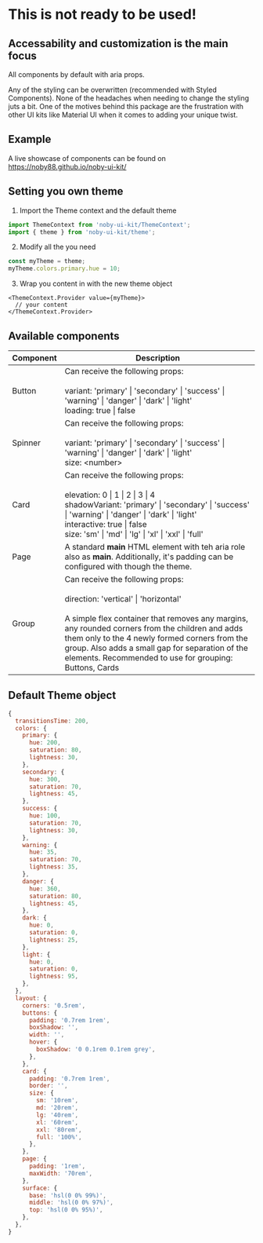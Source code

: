 # This is not ready to be used!

## Accessability and customization is the main focus

All components by default with aria props.

Any of the styling can be overwritten (recommended with Styled Components). None of the headaches when needing to change the styling juts a bit. One of the motives behind this package are the frustration with other UI kits like Material UI when it comes to adding your unique twist.

## Example

A live showcase of components can be found on https://noby88.github.io/noby-ui-kit/

## Setting you own theme

1. Import the Theme context and the default theme

```javascript
import ThemeContext from 'noby-ui-kit/ThemeContext';
import { theme } from 'noby-ui-kit/theme';
```

2. Modify all the you need

```javascript
const myTheme = theme;
myTheme.colors.primary.hue = 10;
```

3. Wrap you content in with the new theme object

```JSX
<ThemeContext.Provider value={myTheme}>
  // your content
</ThemeContext.Provider>
```

## Available components

| Component | Description                                                                                                                                                                                                                                                                                                                                                  |
| --------- | ------------------------------------------------------------------------------------------------------------------------------------------------------------------------------------------------------------------------------------------------------------------------------------------------------------------------------------------------------------ |
| Button    | Can receive the following props:<br /><br />variant: 'primary' \| 'secondary' \| 'success' \| 'warning' \| 'danger' \| 'dark' \| 'light' <br />loading: true \| false                                                                                                                                                                                        |
| Spinner   | Can receive the following props:<br /><br />variant: 'primary' \| 'secondary' \| 'success' \| 'warning' \| 'danger' \| 'dark' \| 'light' <br />size: \<number\>                                                                                                                                                                                              |
| Card      | Can receive the following props:<br /><br />elevation: 0 \| 1 \| 2 \| 3 \| 4<br />shadowVariant: 'primary' \| 'secondary' \| 'success' \| 'warning' \| 'danger' \| 'dark' \| 'light' <br />interactive: true \| false<br />size: 'sm' \| 'md' \| 'lg' \| 'xl' \| 'xxl' \| 'full'                                                                             |
| Page      | A standard <strong>main</strong> HTML element with teh aria role also as <strong>main</strong>. Additionally, it's padding can be configured with though the theme.                                                                                                                                                                                          |
| Group     | Can receive the following props:<br /><br />direction: 'vertical' \| 'horizontal' <br /><br />A simple flex container that removes any margins, any rounded corners from the children and adds them only to the 4 newly formed corners from the group. Also adds a small gap for separation of the elements. Recommended to use for grouping: Buttons, Cards |

## Default Theme object

```javascript
{
  transitionsTime: 200,
  colors: {
    primary: {
      hue: 200,
      saturation: 80,
      lightness: 30,
    },
    secondary: {
      hue: 300,
      saturation: 70,
      lightness: 45,
    },
    success: {
      hue: 100,
      saturation: 70,
      lightness: 30,
    },
    warning: {
      hue: 35,
      saturation: 70,
      lightness: 35,
    },
    danger: {
      hue: 360,
      saturation: 80,
      lightness: 45,
    },
    dark: {
      hue: 0,
      saturation: 0,
      lightness: 25,
    },
    light: {
      hue: 0,
      saturation: 0,
      lightness: 95,
    },
  },
  layout: {
    corners: '0.5rem',
    buttons: {
      padding: '0.7rem 1rem',
      boxShadow: '',
      width: '',
      hover: {
        boxShadow: '0 0.1rem 0.1rem grey',
      },
    },
    card: {
      padding: '0.7rem 1rem',
      border: '',
      size: {
        sm: '10rem',
        md: '20rem',
        lg: '40rem',
        xl: '60rem',
        xxl: '80rem',
        full: '100%',
      },
    },
    page: {
      padding: '1rem',
      maxWidth: '70rem',
    },
    surface: {
      base: 'hsl(0 0% 99%)',
      middle: 'hsl(0 0% 97%)',
      top: 'hsl(0 0% 95%)',
    },
  },
}
```
